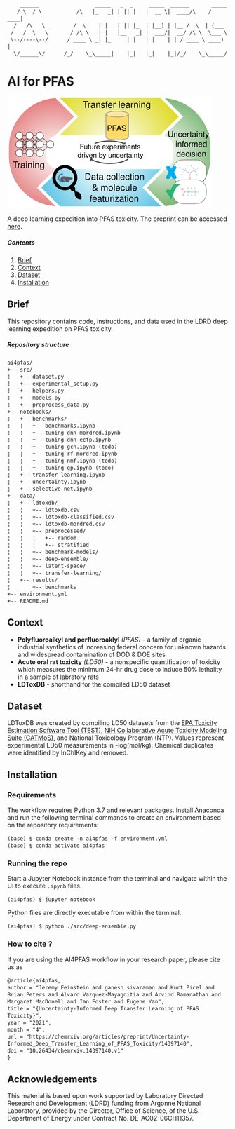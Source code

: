 
~~~
    ______                  _____   _  _     _____  ______       _____ 
   / \  / \           /\   |_   _| | || |   |  __ \|  ____/\    / ____|
  /   /\   \         /  \    | |   | || |_  | |__) | |__ /  \  | (___  
 /   /  \   \       / /\ \   | |   |__   _| |  ___/|  __/ /\ \  \___ \ 
 \--/----\--/      / ____ \ _| |_     | |   | |    | | / ____ \ ____) | 
  \/______\/      /_/    \_\_____|    |_|   |_|    |_|/_/    \_\_____/   
~~~

# AI for PFAS
<img src='./media/toc-ai4pfas-01.svg' alt='AI for PFAS workflow can drive future experiments by making an informed decision based on uncertainty to select chemicals for prediction and future study.'></img>

A deep learning expedition into PFAS toxicity. The preprint can be accessed [here](https://chemrxiv.org/articles/preprint/Uncertainty-Informed_Deep_Transfer_Learning_of_PFAS_Toxicity/14397140).

##### Contents
 1. [Brief](#brief)
 1. [Context](#context)
 2. [Dataset](#dataset)
 3. [Installation](#installation)

## Brief
This repository contains code, instructions, and data used in the LDRD deep learning expedition on PFAS toxicity.

##### Repository structure
~~~
ai4pfas/
+-- src/
¦   +-- dataset.py
¦   +-- experimental_setup.py
¦   +-- helpers.py
¦   +-- models.py
¦   +-- preprocess_data.py
+-- notebooks/
¦   +-- benchmarks/
¦   ¦   +-- benchmarks.ipynb
¦   ¦   +-- tuning-dnn-mordred.ipynb
¦   ¦   +-- tuning-dnn-ecfp.ipynb
¦   ¦   +-- tuning-gcn.ipynb (todo)
¦   ¦   +-- tuning-rf-mordred.ipynb
¦   ¦   +-- tuning-nmf.ipynb (todo)
¦   ¦   +-- tuning-gp.ipynb (todo)
¦   +-- transfer-learning.ipynb
¦   +-- uncertainty.ipynb
¦   +-- selective-net.ipynb
+-- data/
¦   +-- ldtoxdb/
¦   ¦   +-- ldtoxdb.csv
¦   ¦   +-- ldtoxdb-classified.csv
¦   ¦   +-- ldtoxdb-mordred.csv
¦   ¦   +-- preprocessed/
¦   ¦   ¦   +-- random
¦   ¦   ¦   +-- stratified
¦   ¦   +-- benchmark-models/
¦   ¦   +-- deep-ensemble/
¦   ¦   +-- latent-space/
¦   ¦   +-- transfer-learning/
¦   +-- results/
¦       +-- benchmarks
+-- environment.yml
+-- README.md
~~~

## Context
 - **Polyfluoroalkyl and perfluoroaklyl** *(PFAS)* - a family of organic industrial synthetics of increasing federal concern for unknown hazards and widespread contamination of DOD & DOE sites
 - **Acute oral rat toxicity** *(LD50)* - a nonspecific quantification of toxicity which measures the minimum 24-hr drug dose to induce 50% lethality in a sample of labratory rats
 - **LDToxDB** - shorthand for the compiled LD50 dataset

## Dataset
LDToxDB was created by compiling LD50 datasets from the [EPA Toxicity Estimation Software Tool (TEST)](https://www.epa.gov/chemical-research/toxicity-estimation-software-tool-test), [NIH Collaborative Acute Toxicity Modeling Suite (CATMoS)](https://ntp.niehs.nih.gov/iccvamreport/2019/technology/comp-tools-dev/catmos/index.html), and National Toxicology Program (NTP). Values represent experimental LD50 measurements in -log(mol/kg). Chemical duplicates were identified by InChIKey and removed.

## Installation
### Requirements
The workflow requires Python 3.7 and relevant packages. Install Anaconda and run the following terminal commands to create an environment based on the repository requirements:
~~~
(base) $ conda create -n ai4pfas -f environment.yml
(base) $ conda activate ai4pfas
~~~

### Running the repo
Start a Jupyter Notebook instance from the terminal and navigate within the UI to execute `.ipynb` files.
~~~
(ai4pfas) $ jupyter notebook
~~~

Python files are directly executable from within the terminal.
~~~
(ai4pfas) $ python ./src/deep-ensemble.py
~~~

### How to cite ?
If you are using the AI4PFAS workflow  in your research paper, please cite us as
```
@article{ai4pfas,
author = "Jeremy Feinstein and ganesh sivaraman and Kurt Picel and Brian Peters and Alvaro Vazquez-Mayagoitia and Arvind Ramanathan and Margaret MacDonell and Ian Foster and Eugene Yan",
title = "{Uncertainty-Informed Deep Transfer Learning of PFAS Toxicity}",
year = "2021",
month = "4",
url = "https://chemrxiv.org/articles/preprint/Uncertainty-Informed_Deep_Transfer_Learning_of_PFAS_Toxicity/14397140",
doi = "10.26434/chemrxiv.14397140.v1"
}
```

## Acknowledgements
This  material  is  based  upon  work  supported  by  Laboratory  Directed  Research  and  Development (LDRD) funding from Argonne National Laboratory, provided by the Director, Office of Science, of the U.S. Department of Energy under Contract No. DE-AC02-06CH11357.
